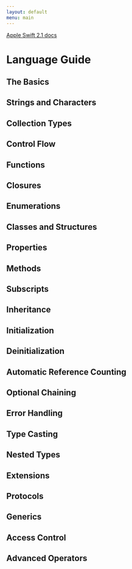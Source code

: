 ```yaml
---
layout: default
menu: main
---
```


[Apple Swift 2.1 docs](https://developer.apple.com/library/ios/documentation/Swift/Conceptual/Swift_Programming_Language/TheBasics.html)

# Language Guide

## The Basics

## Strings and Characters

## Collection Types

## Control Flow

## Functions

## Closures

## Enumerations

## Classes and Structures

## Properties

## Methods

## Subscripts

## Inheritance

## Initialization

## Deinitialization

## Automatic Reference Counting

## Optional Chaining

## Error Handling

## Type Casting

## Nested Types

## Extensions

## Protocols

## Generics

## Access Control

## Advanced Operators
